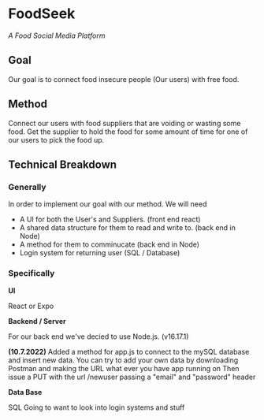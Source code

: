 # FoodSeek

*A Food Social Media Platform*


## Goal
Our goal is to connect food insecure people (Our users) with free food.

## Method
Connect our users with food suppliers that are voiding or wasting some food. Get the supplier to hold the food for some amount of time for one of our users to pick the food up.




## Technical Breakdown

### Generally
In order to implement our goal with our method. We will need
  - A UI for both the User's and Suppliers. (front end react)
  - A shared data structure for them to read and write to. (back end in Node)
  - A method for them to comminucate (back end in Node)
  - Login system for returning user (SQL / Database)


### Specifically

**UI**

React or Expo

**Backend / Server**

For our back end we've decied to use Node.js. (v16.17.1)

**(10.7.2022)** Added a method for app.js to connect to the mySQL database and insert new data. 
You can try to add your own data by downloading Postman and making the URL what ever you have app running on
Then issue a PUT with the url /newuser passing a "email" and "password" header

**Data Base**

SQL
Going to want to look into login systems and stuff
